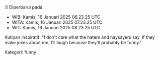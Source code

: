 ⏰ Diperbarui pada:
- WIB: Kamis, 16 Januari 2025 06.23.25 UTC
- WITA: Kamis, 16 Januari 2025 07.23.25 UTC
- WIT: Kamis, 16 Januari 2025 08.23.25 UTC

Kutipan Inspiratif:
"I don't care what the haters and naysayers say. If they make jokes about me, I'll laugh because they'll probably be funny."


Kategori: funny

